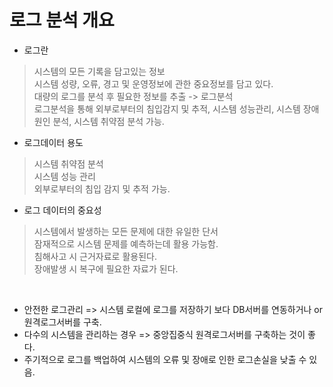 

# 로그 분석 개요

- 로그란 

>시스템의 모든 기록을 담고있는 정보<br/>
>시스템 성량, 오류, 경고 및 운영정보에 관한 중요정보를 담고 있다.<br/>
>대량의 로그를 분석 후 필요한 정보를 추출 -> 로그분석<br/>
>로그분석을 통해 외부로부터의 침입감지 및 추적, 시스템 성능관리, 시스템 장애원인 분석, 시스템 취약점 분석 가능. 


- 로그데이터 용도

>시스템 취약점 분석<br/>
>시스템 성능 관리 <br/>
>외부로부터의 침입 감지 및 추적 가능. <br/>


- 로그 데이터의 중요성

>시스템에서 발생하는 모든 문제에 대한 유일한 단서 <br/>
>잠재적으로 시스템 문제를 예측하는데 활용 가능함. <br/>
>침해사고 시 근거자료로 활용된다. <br/>
>장애발생 시 복구에 필요한 자료가 된다. <br/>

​
- 안전한 로그관리 =>  시스템 로컬에 로그를 저장하기 보다 DB서버를 연동하거나 or 원격로그서버를 구축.
- 다수의 시스템을 관리하는 경우 => 중앙집중식 원격로그서버를 구축하는 것이 좋다.
- 주기적으로 로그를 백업하여 시스템의 오류 및 장애로 인한 로그손실을 낮출 수 있음. 


